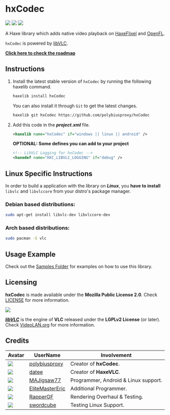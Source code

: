 # hxCodec

![](https://img.shields.io/github/repo-size/polybiusproxy/hxCodec) ![](https://badgen.net/github/open-issues/polybiusproxy/hxCodec) ![](https://badgen.net/badge/license/MPL2.0/green)

A Haxe library which adds native video playback on [HaxeFlixel](https://haxeflixel.com) and [OpenFL](https://www.openfl.org).

`hxCodec` is powered by [libVLC](https://www.videolan.org/vlc/libvlc.html).

**[Click here to check the roadmap](https://github.com/polybiusproxy/hxCodec/projects/1)**

## Instructions

1. Install the latest stable version of `hxCodec` by running the following haxelib command.
    ```bash
    haxelib install hxCodec
    ```

    You can also install it through `Git` to get the latest changes.
    ```bash
    haxelib git hxCodec https://github.com/polybiusproxy/hxCodec
    ```

2. Add this code in the ***project.xml*** file.
    ```xml
    <haxelib name="hxCodec" if="windows || linux || android" />
    ```

    **OPTIONAL: Some defines you can add to your project**
    ```xml
    <!-- LibVLC Logging for hxCodec -->
    <haxedef name="HXC_LIBVLC_LOGGING" if="debug" />
    ```

## Linux Specific Instructions

In order to build a application with the library on ***Linux***, you **have to install** `libvlc` and `libvlccore` from your distro's package manager.

### Debian based distributions:
```bash
sudo apt-get install libvlc-dev libvlccore-dev 
```

### Arch based distributions:
```bash
sudo pacman -S vlc
```

## Usage Example

Check out the [Samples Folder](samples/) for examples on how to use this library.

## Licensing

**hxCodec** is made available under the **Mozilla Public License 2.0**. Check [LICENSE](./LICENSE) for more information.

![](https://github.com/videolan/vlc/blob/master/share/icons/256x256/vlc.png)

[***libVLC***](https://www.videolan.org/vlc/libvlc.html) is the engine of **VLC** released under the **LGPLv2 License** (or later). Check [VideoLAN.org](https://www.videolan.org/legal.html) for more information.

## Credits

| Avatar | UserName | Involvement |
| ------ | -------- | ----------- |
| ![](https://avatars.githubusercontent.com/u/47796739?s=64) | [polybiusproxy](https://github.com/polybiusproxy) | Creator of **hxCodec**.
| ![](https://avatars.githubusercontent.com/u/1677550?s=64) | [datee](https://github.com/datee) | Creator of **HaxeVLC**.
| ![](https://avatars.githubusercontent.com/u/77043862?s=64) | [MAJigsaw77](https://github.com/MAJigsaw77) | Programmer, Android & Linux support.
| ![](https://avatars.githubusercontent.com/u/4635334?s=64) | [EliteMasterEric](https://github.com/EliteMasterEric) | Additional Programmer.
| ![](https://avatars.githubusercontent.com/u/84131849?s=64) | [RapperGF](https://github.com/RapperGF) | Rendering Overhaul & Testing.
| ![](https://avatars.githubusercontent.com/u/49110074?s=64) | [swordcube](https://github.com/swwordcube) | Testing Linux Support.

